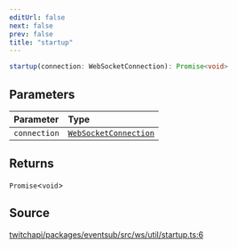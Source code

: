 ```yaml
---
editUrl: false
next: false
prev: false
title: "startup"
---
```


```ts
startup(connection: WebSocketConnection): Promise<void>
```

## Parameters

| Parameter | Type |
| :------ | :------ |
| `connection` | [`WebSocketConnection`](../classes/WebSocketConnection.md) |

## Returns

`Promise`\<`void`\>

## Source

[twitchapi/packages/eventsub/src/ws/util/startup.ts:6](https://github.com/pablornc/twitchapi//blob/b274026/packages/eventsub/src/ws/util/startup.ts#L6)
